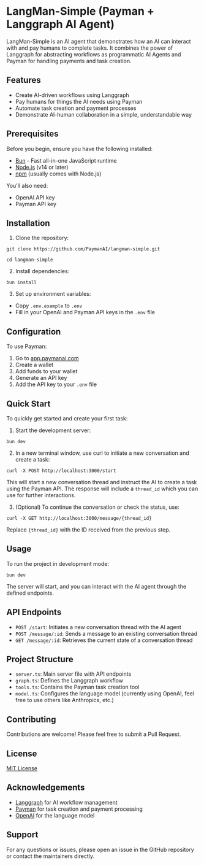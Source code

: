 # LangMan-Simple (Payman + Langgraph AI Agent)

LangMan-Simple is an AI agent that demonstrates how an AI can interact with and pay humans to complete tasks. It combines the power of Langgraph for abstracting workflows as programmatic AI Agents and Payman for handling payments and task creation.

## Features

- Create AI-driven workflows using Langgraph
- Pay humans for things the AI needs using Payman
- Automate task creation and payment processes
- Demonstrate AI-human collaboration in a simple, understandable way

## Prerequisites

Before you begin, ensure you have the following installed:

- [Bun](https://bun.sh/) - Fast all-in-one JavaScript runtime
- [Node.js](https://nodejs.org/) (v14 or later)
- [npm](https://www.npmjs.com/) (usually comes with Node.js)

You'll also need:

- OpenAI API key
- Payman API key

## Installation

1. Clone the repository:

```
git clone https://github.com/PaymanAI/langman-simple.git
```

```
cd langman-simple
```
 
 2. Install dependencies:

```
bun install
```

3. Set up environment variables:

- Copy `.env.example` to `.env`
- Fill in your OpenAI and Payman API keys in the `.env` file

## Configuration

To use Payman:

1. Go to [app.paymanai.com](https://app.paymanai.com)
2. Create a wallet
3. Add funds to your wallet
4. Generate an API key
5. Add the API key to your `.env` file

## Quick Start

To quickly get started and create your first task:

1. Start the development server:
   
```
bun dev
```

2. In a new terminal window, use curl to initiate a new conversation and create a task:
   
```
curl -X POST http://localhost:3000/start
```

This will start a new conversation thread and instruct the AI to create a task using the Payman API. The response will include a `thread_id` which you can use for further interactions.

3. (Optional) To continue the conversation or check the status, use:
   
```
curl -X GET http://localhost:3000/message/{thread_id}
```

Replace `{thread_id}` with the ID received from the previous step.

## Usage

To run the project in development mode:

```
bun dev
```

The server will start, and you can interact with the AI agent through the defined endpoints.

## API Endpoints

- `POST /start`: Initiates a new conversation thread with the AI agent
- `POST /message/:id`: Sends a message to an existing conversation thread
- `GET /message/:id`: Retrieves the current state of a conversation thread

## Project Structure

- `server.ts`: Main server file with API endpoints
- `graph.ts`: Defines the Langgraph workflow
- `tools.ts`: Contains the Payman task creation tool
- `model.ts`: Configures the language model (currently using OpenAI, feel free to use others like Anthropics, etc.)

## Contributing

Contributions are welcome! Please feel free to submit a Pull Request.

## License

[MIT License](LICENSE)

## Acknowledgements

- [Langgraph](https://github.com/langchain-ai/langgraph) for AI workflow management
- [Payman](https://paymanai.com) for task creation and payment processing
- [OpenAI](https://openai.com) for the language model

## Support

For any questions or issues, please open an issue in the GitHub repository or contact the maintainers directly.
